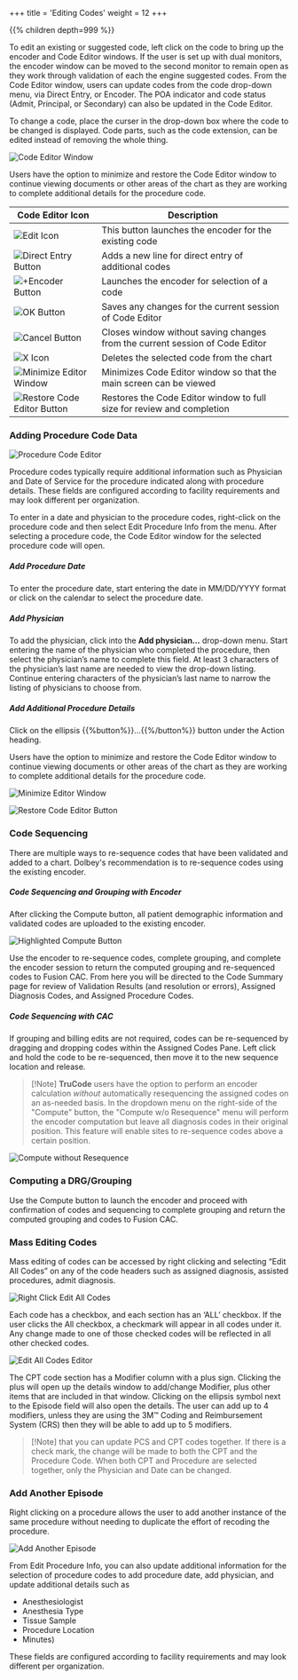 +++
title = 'Editing Codes'
weight = 12
+++



{{% children depth=999 %}}



To edit an existing or suggested code, left click on the code to bring up the encoder and Code Editor windows.  If the user is set up with dual monitors, the encoder window can be moved to the second monitor to remain open as they work through validation of each the engine suggested codes. From the Code Editor window, users can update codes from the code drop-down menu, via Direct Entry, or Encoder.  The POA indicator and code status (Admit, Principal, or Secondary) can also be updated in the Code Editor.

To change a code, place the curser in the drop-down box where the code to be changed is displayed. Code parts, such as the code extension, can be edited instead of removing the whole thing.

![Code Editor Window](CodeEditor2.png)

Users have the option to minimize and restore the Code Editor window to continue viewing documents or other areas of the chart as they are working to complete additional details for the procedure code.


|Code Editor Icon|Description|
|----------------|-----------|
|![Edit Icon](EditIcon.png)|This button launches the encoder for the existing code|
|![Direct Entry Button](DirectEntryButton.png)|Adds a new line for direct entry of additional codes|
|![+Encoder Button](EncoderButton.png)|Launches the encoder for selection of a code|
|![OK Button](OKButton.png)|Saves any changes for the current session of Code Editor|
|![Cancel Button](CancelButton.png)|Closes window without saving changes from the current session of Code Editor|
|![X Icon](XIcon.png)|Deletes the selected code from the chart|
|![Minimize Editor Window](MinimizeEditor.png)|Minimizes Code Editor window so that the main screen can be viewed|
|![Restore Code Editor Button](RestoreEditor.png)|Restores the Code Editor window to full size for review and completion|


### Adding Procedure Code Data

![Procedure Code Editor](PCSCodeEditor.png)

Procedure codes typically require additional information such as Physician and Date of Service for the procedure indicated along with procedure details. These fields are configured according to facility requirements and may look different per organization.

To enter in a date and physician to the procedure codes, right-click on the procedure code and then select Edit Procedure Info from the menu. After selecting a procedure code, the Code Editor window for the selected procedure code will open.

##### Add Procedure Date

To enter the procedure date, start entering the date in MM/DD/YYYY format or click on the calendar to select the procedure date. 

##### Add Physician

To add the physician, click into the **Add physician…** drop-down menu. Start entering the name of the physician who completed the procedure, then select the physician’s name to complete this field. At least 3 characters of the physician’s last name are needed to view the drop-down listing. Continue entering characters of the physician’s last name to narrow the listing of physicians to choose from. 
##### Add Additional Procedure Details

Click on the ellipsis {{%button%}}...{{%/button%}} button under the Action heading. 


Users have the option to minimize and restore the Code Editor window to continue viewing documents or other areas of the chart as they are working to complete additional details for the procedure code.

![Minimize Editor Window](MinimizeEditor.png)

![Restore Code Editor Button](RestoreEditor.png)

### Code Sequencing

There are multiple ways to re-sequence codes that have been validated and added to a chart. Dolbey's recommendation is to re-sequence codes using the existing encoder. 


##### Code Sequencing and Grouping with Encoder
 
After clicking the Compute button, all patient demographic information and validated codes are uploaded to the existing encoder. 

![Highlighted Compute Button](ComputeButtonHighlight.png)

Use the encoder to re-sequence codes, complete grouping, and complete the encoder session to return the computed grouping and re-sequenced codes to Fusion CAC. From here you will be directed to the Code Summary page for review of Validation Results (and resolution or errors), Assigned Diagnosis Codes, and Assigned Procedure Codes.

##### Code Sequencing with CAC

If grouping and billing edits are not required, codes can be re-sequenced by dragging and dropping codes within the Assigned Codes Pane.
Left click and hold the code to be re-sequenced, then move it to the new sequence location and release.

>[!Note] **TruCode** users have the option to perform an encoder calculation *without* automatically resequencing the assigned codes on an as-needed basis. In the dropdown menu on the right-side of the "Compute" button, the "Compute w/o Resequence" menu will perform the encoder computation but leave all diagnosis codes in their original position. This feature will enable sites to re-sequence codes above a certain position.

![Compute without Resequence](ComputeWOResequence.png)


### Computing a DRG/Grouping

Use the Compute button to launch the encoder and proceed with confirmation of codes and sequencing to complete grouping and return the computed grouping and codes to Fusion CAC.
 
### Mass Editing Codes

Mass editing of codes can be accessed by right clicking and selecting “Edit All Codes” on any of the code headers such as assigned diagnosis, assisted procedures, admit diagnosis. 

![Right Click Edit All Codes](RCEditAllCodes.png)

Each code has a checkbox, and each section has an ‘ALL’ checkbox. If the user clicks the All checkbox, a checkmark will appear in all codes under it.  Any change made to one of those checked codes will be reflected in all other checked codes.  

![Edit All Codes Editor](EditAllCodesEditor.png)

The CPT code section has a Modifier column with a plus sign.  Clicking the plus will open up the details window to add/change Modifier, plus other items that are included in that window.  Clicking on the ellipsis symbol next to the Episode field will also open the details. The user can add up to 4 modifiers, unless they are using the 3M™ Coding and Reimbursement System (CRS) then they will be able to add up to 5 modifiers.
 

>[!Note] that you can update PCS and CPT codes together. If there is a check mark, the change will be made to both the CPT and the Procedure Code.  When both CPT and Procedure are selected together, only the Physician and Date can be changed.    

### Add Another Episode

Right clicking on a procedure allows the user to add another instance of the same procedure without needing to duplicate the effort of recoding the procedure.

![Add Another Episode](AddAnotherEpisode.png)

 From Edit Procedure Info, you can also update additional information for the selection of procedure codes to add procedure date, add physician, and update additional details such as
 - Anesthesiologist
 - Anesthesia Type
 - Tissue Sample
 - Procedure Location
 - Minutes)

These fields are configured according to facility requirements and may look different per organization.
